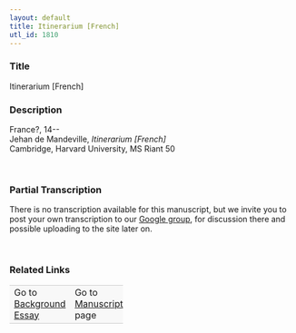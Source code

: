 ```yaml
---  
layout: default  
title: Itinerarium [French]  
utl_id: 1810
---
```


### Title

Itinerarium [French]


### Description

<p>France?, 14--<br />
Jehan de Mandeville, <em>Itinerarium [French]</em><br />
Cambridge, Harvard University, MS Riant 50</p>
<p> </p>


### Partial Transcription

<p>There is no transcription available for this manuscript, but we invite you to post your own transcription to our <a href="https://paleography.library.utoronto.ca/content/group-work">Google group</a>, for discussion there and possible uploading to the site later on.</p>
<p> </p>


### Related Links

<table border="0.5" cellpadding="1" cellspacing="1" style="width: 200px; background-color:#F8F8F8;">
    <tbody style="border-color:#ccc">
        <tr style="border-color:#ccc">
            <td>Go to <a href="https://centerfordigitalhumanities.github.io/Newberry-French-paleography/_background_essay/1810" target="_blank">Background Essay</a></td>
            <td>Go to <a href="https://centerfordigitalhumanities.github.io/Newberry-French-paleography/www/record.html?id=1810" target="_blank">Manuscript</a> page</td>
        </tr>
    </tbody>
</table>